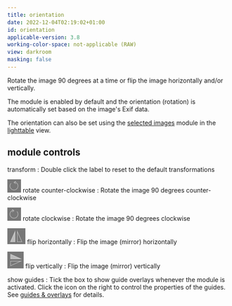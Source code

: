 ```yaml
---
title: orientation
date: 2022-12-04T02:19:02+01:00
id: orientation
applicable-version: 3.8
working-color-space: not-applicable (RAW)
view: darkroom
masking: false
---
```


Rotate the image 90 degrees at a time or flip the image horizontally and/or vertically.

The module is enabled by default and the orientation (rotation) is automatically set based on the image's Exif data.

The orientation can also be set using the [selected images](../utility-modules/lighttable/selected-image.md) module in the [lighttable](../../views/lighttable/_index.md) view.

## module controls

transform
: Double click the label to reset to the default transformations

![rotate counter-clockwise](./orientation/rotate-counter-clockwise.png#icon) rotate counter-clockwise
: Rotate the image 90 degrees counter-clockwise

![rotate clockwise](./orientation/rotate-clockwise.png#icon) rotate clockwise
: Rotate the image 90 degrees clockwise

![flip horizontally](./orientation/flip-horizontal.png#icon) flip horizontally
: Flip the image (mirror) horizontally

![flip vertically](./orientation/flip-vertical.png#icon) flip vertically
: Flip the image (mirror) vertically

show guides
: Tick the box to show guide overlays whenever the module is activated. Click the icon on the right to control the properties of the guides. See [guides & overlays](../utility-modules/darkroom/guides-overlays.md) for details.
